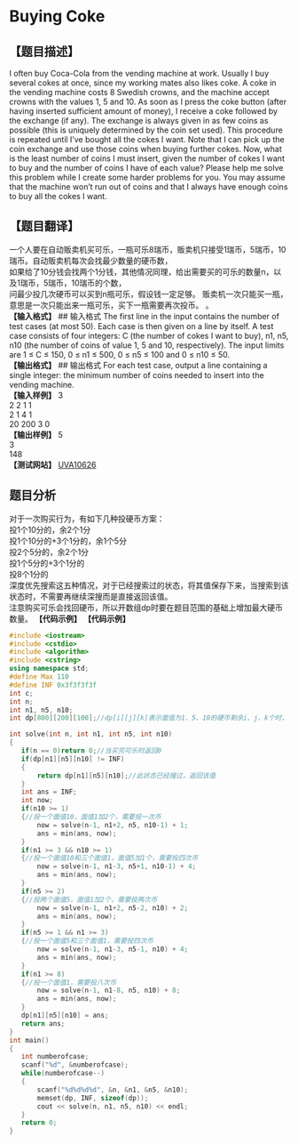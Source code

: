 ﻿ # Buying Coke   
 ## 【题目描述】	
I often buy Coca-Cola from the vending machine at work. Usually I buy several cokes at once, since my
working mates also likes coke. A coke in the vending machine costs 8 Swedish crowns, and the machine
accept crowns with the values 1, 5 and 10. As soon as I press the coke button (after having inserted
sufficient amount of money), I receive a coke followed by the exchange (if any). The exchange is always
given in as few coins as possible (this is uniquely determined by the coin set used). This procedure
is repeated until I’ve bought all the cokes I want. Note that I can pick up the coin exchange and use
those coins when buying further cokes.
Now, what is the least number of coins I must insert, given the number of cokes I want to buy and
the number of coins I have of each value? Please help me solve this problem while I create some harder
problems for you. You may assume that the machine won’t run out of coins and that I always have
enough coins to buy all the cokes I want.  
 ## 【题目翻译】  
一个人要在自动贩卖机买可乐，一瓶可乐8瑞币，贩卖机只接受1瑞币，5瑞币，10瑞币。自动贩卖机每次会找最少数量的硬币数，  
如果给了10分钱会找两个1分钱，其他情况同理，给出需要买的可乐的数量n，以及1瑞币，5瑞币，10瑞币的个数，    
问最少投几次硬币可以买到n瓶可乐，假设钱一定足够。 贩卖机一次只能买一瓶，意思是一次只能出来一瓶可乐，买下一瓶需要再次投币。  。   
 **【输入格式】**	## 输入格式
The first line in the input contains the number of test cases (at most 50). Each case is then given
on a line by itself. A test case consists of four integers: C (the number of cokes I want to buy), n1,
n5, n10 (the number of coins of value 1, 5 and 10, respectively). The input limits are 1 ≤ C ≤ 150,
0 ≤ n1 ≤ 500, 0 ≤ n5 ≤ 100 and 0 ≤ n10 ≤ 50.  
 **【输出格式】**	## 输出格式
For each test case, output a line containing a single integer: the minimum number of coins needed to
insert into the vending machine.  
 **【输入样例】**	
3  
2 2 1 1  
2 1 4 1  
20 200 3 0  
 **【输出样例】**	
5  
3  
148  
 **【测试网站】**	
  [UVA10626](https://vjudge.net/problem/UVA-10626)  	 
 ## 题目分析	
对于一次购买行为，有如下几种投硬币方案：  
投1个10分的，余2个1分    
投1个10分的+3个1分的，余1个5分  
投2个5分的，余2个1分  
投1个5分的+3个1分的  
投8个1分的   
深度优先搜索这五种情况，对于已经搜索过的状态，将其值保存下来，当搜索到该状态时，不需要再继续深搜而是直接返回该值。  
注意购买可乐会找回硬币，所以开数组dp时要在题目范围的基础上增加最大硬币数量。
 **【代码示例】**	 **【代码示例】**
 ```c++	
#include <iostream>
#include <cstdio>
#include <algorithm>
#include <cstring>
using namespace std;
#define Max 110
#define INF 0x3f3f3f3f
int c;
int n;
int n1, n5, n10;
int dp[800][200][100];//dp[i][j][k]表示面值为1、5、10的硬币剩余i、j、k个时，投入的硬币数量的最小值

int solve(int n, int n1, int n5, int n10)
{
    if(n == 0)return 0;//当买完可乐时返回0
    if(dp[n1][n5][n10] != INF)
    {
        return dp[n1][n5][n10];//此状态已经搜过，返回该值
    }
    int ans = INF;
    int now;
    if(n10 >= 1)
    {//投一个面值10，面值1加2个，需要投一次币
        now = solve(n-1, n1+2, n5, n10-1) + 1;
        ans = min(ans, now);
    }
    if(n1 >= 3 && n10 >= 1)
    {//投一个面值10和三个面值1，面值5加1个，需要投四次币
        now = solve(n-1, n1-3, n5+1, n10-1) + 4;
        ans = min(ans, now);
    }
    if(n5 >= 2)
    {//投两个面值5，面值1加2个，需要投两次币
        now = solve(n-1, n1+2, n5-2, n10) + 2;
        ans = min(ans, now);
    }
    if(n5 >= 1 && n1 >= 3)
    {//投一个面值5和三个面值1，需要投四次币
        now = solve(n-1, n1-3, n5-1, n10) + 4;
        ans = min(ans, now);
    }
    if(n1 >= 8)
    {//投一个面值1，需要投八次币
        now = solve(n-1, n1-8, n5, n10) + 8;
        ans = min(ans, now);
    }
    dp[n1][n5][n10] = ans;
    return ans;
}
int main()
{
    int numberofcase;
    scanf("%d", &numberofcase);
    while(numberofcase--)
    {
        scanf("%d%d%d%d", &n, &n1, &n5, &n10);
        memset(dp, INF, sizeof(dp));
        cout << solve(n, n1, n5, n10) << endl;
    }
    return 0;
}

